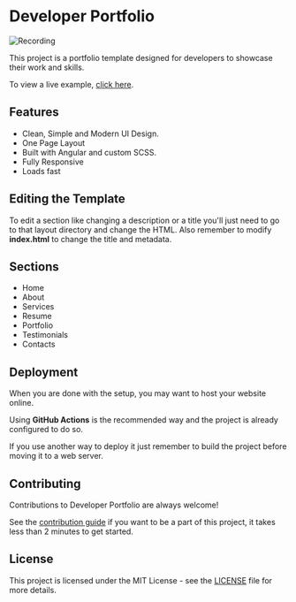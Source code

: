 # Developer Portfolio

![Recording](docs/images/website-recording.gif)

This project is a portfolio template designed for developers to showcase their work and skills.

To view a live example, [click here](https://lorenzomiscoli.github.io/developer-portfolio/).

## Features

- Clean, Simple and Modern UI Design.
- One Page Layout
- Built with Angular and custom SCSS.
- Fully Responsive
- Loads fast

## Editing the Template

To edit a section like changing a description or a title you'll just need to go to that layout directory and change the HTML. Also remember to modify **index.html** to change the title and metadata.

## Sections

- Home
- About
- Services
- Resume
- Portfolio
- Testimonials
- Contacts

## Deployment

When you are done with the setup, you may want to host your website online.

Using **GitHub Actions** is the recommended way and the project is already configured to do so.

If you use another way to deploy it just remember to build the project before moving it to a web server.

## Contributing

Contributions to Developer Portfolio are always welcome!

See the [contribution guide](CONTRIBUTING.md) if you want to be a part of this project, it takes less than 2 minutes to get started.

## License

This project is licensed under the MIT License - see the [LICENSE](LICENSE) file for more details.
